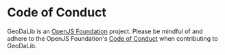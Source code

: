 # Code of Conduct

GeoDaLib is an [OpenJS Foundation](https://openjsf.org/) project. Please be mindful of and adhere to the OpenJS Foundation's [Code of Conduct](https://github.com/openjs-foundation/cross-project-council/blob/main/CODE_OF_CONDUCT.md) when contributing to GeoDaLib.
